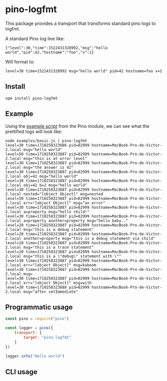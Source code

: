 # pino-logfmt

This package provides a transport that transforms standard pino logs to logfmt.

A standard Pino log line like: 

```
{"level":30,"time":1522431328992,"msg":"hello world","pid":42,"hostname":"foo","v":1}
```

Will format to:

```
level=30 time=1522431328992 msg="hello world" pid=42 hostname=foo v=1
```

## Install

```shell
npm install pino-logfmt
```

## Example

Using the [example script](https://github.com/pinojs/pino/blob/25ba61f40ea5a1a753c85002812426d765da52a4/examples/basic.js) from the Pino module, we can see what the prettified logs will look like:

```shell
node examples/basic.js | pino-logfmt
level=30 time=1710258323886 pid=82999 hostname=MacBook-Pro-de-Victor-2.local msg="hello world"
level=50 time=1710258323887 pid=82999 hostname=MacBook-Pro-de-Victor-2.local msg="this is at error level"
level=30 time=1710258323887 pid=82999 hostname=MacBook-Pro-de-Victor-2.local msg="the answer is 42"
level=30 time=1710258323887 pid=82999 hostname=MacBook-Pro-de-Victor-2.local obj=42 msg="hello world"
level=30 time=1710258323887 pid=82999 hostname=MacBook-Pro-de-Victor-2.local obj=42 b=2 msg="hello world"
level=30 time=1710258323887 pid=82999 hostname=MacBook-Pro-de-Victor-2.local nested="[object Object]" msg=nested
level=50 time=1710258323887 pid=82999 hostname=MacBook-Pro-de-Victor-2.local err="[object Object]" msg="an error"
level=30 time=1710258323887 pid=82999 hostname=MacBook-Pro-de-Victor-2.local a=property msg="hello child!"
level=30 time=1710258323887 pid=82999 hostname=MacBook-Pro-de-Victor-2.local a=property another=property msg="hello baby.."
level=20 time=1710258323887 pid=82999 hostname=MacBook-Pro-de-Victor-2.local msg="this is a debug statement"
level=20 time=1710258323887 pid=82999 hostname=MacBook-Pro-de-Victor-2.local another=property msg="this is a debug statement via child"
level=10 time=1710258323887 pid=82999 hostname=MacBook-Pro-de-Victor-2.local msg="this is a trace statement"
level=20 time=1710258323887 pid=82999 hostname=MacBook-Pro-de-Victor-2.local msg="this is a \"debug\" statement with \""
level=30 time=1710258323887 pid=82999 hostname=MacBook-Pro-de-Victor-2.local err="[object Object]" msg=kaboom
level=30 time=1710258323887 pid=82999 hostname=MacBook-Pro-de-Victor-2.local msg=
level=30 time=1710258323887 pid=82999 hostname=MacBook-Pro-de-Victor-2.local err="[object Object]" msg=with
level=30 time=1710258323888 pid=82999 hostname=MacBook-Pro-de-Victor-2.local msg="after setImmediate"

```

## Programmatic usage

```javascript
const pino = require("pino")

const logger = pino({
    transport: {
        target: "pino-logfmt"
    }
})

logger.info("Hello world")
```


## CLI usage

